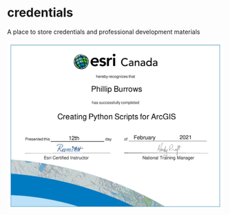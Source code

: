 # credentials
A place to store credentials and professional development materials

<p align="center">
  <img src="creating_python_scripts_for_ArcGIS.pdf?raw=true">
</p>
